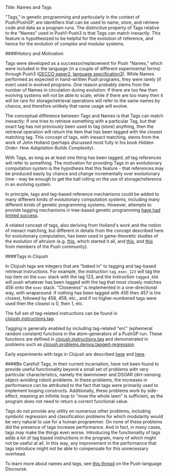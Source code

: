 Title: Names and Tags

"Tags," in genetic programming and particularly in the context of Push/PushGP, are identifiers that can be used to name, store, and retrieve code and data as a program runs. The distinctive property of Tags relative to the "Names" used in Push1-Push3 is that Tags can match inexactly. This feature is hypothesized to be helpful for the evolution of reference, and hence for the evolution of complex and modular systems.

####History and Motivation

Tags were developed as a successor/replacement for Push "Names," which were included in the language (in a couple of different experimental forms) through Push3 ([GECCO paper2](http://faculty.hampshire.edu/lspector/pubs/push3-gecco2005.pdf), [language specification3](http://faculty.hampshire.edu/lspector/push3-description.html)). While Names performed as expected in hand-written Push programs, they were rarely (if ever) used in evolved programs. One reason probably stems from the number of Names in circulation during evolution: If there are too few then evolving systems will not be able to scale, while if there are too many then it will be rare for storage/retrieval operations will refer to the same names by chance, and therefore unlikely that name usage will evolve.

The conceptual difference between Tags and Names is that Tags can match inexactly: If one tries to retrieve something with a particular Tag, but that exact tag has not previously been used to tag (store) anything, then the retrieval operation will return the item that has been tagged with the closest matching tag. This concept of tags, with inexact matching, stems from the work of John Holland (perhaps discussed most fully in his book *Hidden Order: How Adaptation Builds Complexity*).

With Tags, as long as at least one thing has been tagged, all tag references will refer to something. The motivation for providing Tags in an evolutionary computation system is the hypothesis that this feature - that references may be produced easily by chance and change incrementally over evolutionary time - may be enough to get the ball rolling on the use of storage/reference in an evolving system.

In principle, tags and tag-based reference mechanisms could be added to many different kinds of evolutionary computation systems, including many different kinds of genetic programming systems. However, attempts to provide tagging mechanisms in tree-based genetic programming [have had limited success](http://faculty.hampshire.edu/lspector/pubs/p815.pdf).

A related concept of tags, also deriving from Holland's work and the notion of inexact matching, but different in details from the concept described here for evolutionary computation, has been used in game-theoretic studies of the evolution of altruism (e.g. [this](https://www.nature.com/articles/35106555), which started it all, and [this](http://faculty.hampshire.edu/lspector/pubs/spector-tags-alife.pdf), and [this](http://faculty.hampshire.edu/lspector/pubs/multitags-GPTP06.pdf) from members of the Push community).

####Tags in Clojush

In Clojush tags are integers that are "baked in" to tagging and tag-based retrieval instructions. For example, the instruction `tag_exec_123` will tag the top item on the `exec` stack with the tag 123, and the instruction `tagged_456` will push whatever has been tagged with the tag that most closely matches 456 onto the `exec` stack. "Closeness" is implemented in a one-directional way, with wraparound: if nothing has been tagged with 456 then 457 is the closest, followed by 458, 459, etc., and if no higher-numbered tags were used then the closest is 0, then 1, etc.

The full set of tag-related instructions can be found in [clojush.instructions.tag](https://github.com/lspector/Clojush/blob/master/src/clojush/instructions/tag.clj).

Tagging is generally enabled by including tag-related "erc" (ephemeral random constant) functions in the atom-generators of a PushGP run. These functions are defined in [clojush.instructions.tag](https://github.com/lspector/Clojush/blob/master/src/clojush/instructions/tag.clj) and demonstrated in problems such as [clojush.problems.demos.tagged-regression](https://github.com/lspector/Clojush/blob/master/src/clojush/problems/demos/tagged_regression.clj).

Early experiments with tags in Clojush are described [here](http://faculty.hampshire.edu/lspector/pubs/spector-gptp11-preprint.pdf) and [here](http://faculty.hampshire.edu/lspector/pubs/spector-gptp11-preprint.pdf).

####Be Careful!
Tags, in their current incarnation, have not been found to provide useful functionality beyond a small set of problems with very particular characteristics, namely the lawnmower and DSOAR (dirt-sensing object-avoiding robot) problems. In these problems, the increases in performance can be attributed to the fact that tags were primarily used to implement looping constructs. Additionally, these problems work by side-effect, meaning an infinite loop to "mow the whole lawn" is sufficient, as the program does not need to return a correct functional value.

Tags do not provide any utility on numerous other problems, including symbolic regression and classification problems for which modularity would be very natural to use for a human programmer. On none of these problems did the presence of tags increase performance. And in fact, in many cases, tags may make the things even worse. Introducing the functionality of tags adds a lot of tag based instructions in the program, many of which might not be useful at all. In this way, any improvement in the performance that tags introduce might not be able to compensate for this unnecessary overhead.

To learn more about names and tags, see [this thread](https://push-language.hampshire.edu/t/tags-and-what-happened-to-names) on the Push-language Discourse.
